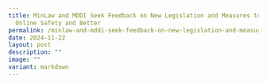 ```yaml
---
title: MinLaw and MDDI Seek Feedback on New Legislation and Measures to Enhance
  Online Safety and Better
permalink: /minlaw-and-mddi-seek-feedback-on-new-legislation-and-measures-to-enhance-online-safety-and-better/
date: 2024-11-22
layout: post
description: ""
image: ""
variant: markdown
---
```

